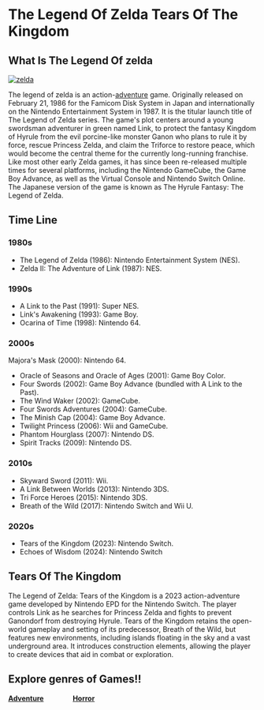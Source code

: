 # The Legend Of Zelda Tears Of The Kingdom
## What Is The Legend Of zelda
[![zelda](https://www.pngmart.com/files/4/The-Legend-of-Zelda-Logo-PNG-Image.png)](https://www.pngmart.com/image/35706)

The legend of zelda is an action-[adventure](../../storygame/story.md) game. Originally released on February 21, 1986 for the Famicom Disk System in Japan and internationally on the Nintendo Entertainment System in 1987. It is the titular launch title of The Legend of Zelda series. The game's plot centers around a young swordsman adventurer in green named Link, to protect the fantasy Kingdom of Hyrule from the evil porcine-like monster Ganon who plans to rule it by force, rescue Princess Zelda, and claim the Triforce to restore peace, which would become the central theme for the currently long-running franchise. Like most other early Zelda games, it has since been re-released multiple times for several platforms, including the Nintendo GameCube, the Game Boy Advance, as well as the Virtual Console and Nintendo Switch Online. The Japanese version of the game is known as The Hyrule Fantasy: The Legend of Zelda.

## Time Line


### 1980s 


- The Legend of Zelda (1986): Nintendo Entertainment System (NES).
- Zelda II: The Adventure of Link (1987): NES.

  
### 1990s


- A Link to the Past (1991): Super NES.
- Link's Awakening (1993): Game Boy.
- Ocarina of Time (1998): Nintendo 64. 


### 2000s


Majora's Mask (2000): Nintendo 64.
- Oracle of Seasons and Oracle of Ages (2001): Game Boy Color.
- Four Swords (2002): Game Boy Advance (bundled with A Link to the Past).
- The Wind Waker (2002): GameCube.
- Four Swords Adventures (2004): GameCube.
- The Minish Cap (2004): Game Boy Advance.
- Twilight Princess (2006): Wii and GameCube.
- Phantom Hourglass (2007): Nintendo DS.
- Spirit Tracks (2009): Nintendo DS. 


### 2010s

 -  Skyward Sword (2011): Wii.
- A Link Between Worlds (2013): Nintendo 3DS.
- Tri Force Heroes (2015): Nintendo 3DS.
- Breath of the Wild (2017): Nintendo Switch and Wii U.

  
### 2020s
- Tears of the Kingdom (2023): Nintendo Switch.
- Echoes of Wisdom (2024): Nintendo Switch

## Tears Of The Kingdom
The Legend of Zelda: Tears of the Kingdom is a 2023 action-adventure game developed by Nintendo EPD for the Nintendo Switch. The player controls Link as he searches for Princess Zelda and fights to prevent Ganondorf from destroying Hyrule. Tears of the Kingdom retains the open-world gameplay and setting of its predecessor, Breath of the Wild, but features new environments, including islands floating in the sky and a vast underground area. It introduces construction elements, allowing the player to create devices that aid in combat or exploration.


## Explore genres of Games!!
**[Adventure][adlol]** &nbsp; &nbsp; &nbsp; &nbsp; &nbsp; &nbsp; &nbsp; **[Horror][horrorlol]**

[adlol]: https://github.com/319SoftDev/wiki-project-group-row-2/blob/main/videogame/storygame/story.md
[horrorlol]: https://github.com/319SoftDev/wiki-project-group-row-2/blob/main/videogame/horror/horrorfile.md
